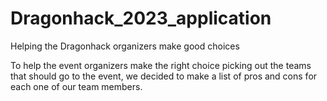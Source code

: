 # Dragonhack_2023_application
Helping the Dragonhack organizers make good choices

To help the event organizers make the right choice picking out the teams that should go to the event, we decided to make a list of pros and cons for each one of our team members. 
